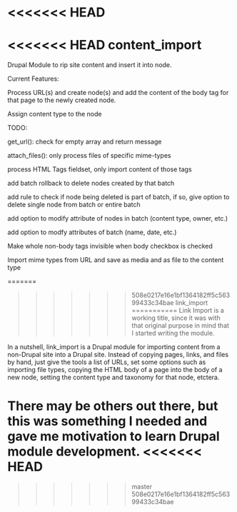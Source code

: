 <<<<<<< HEAD
=======
<<<<<<< HEAD
content_import
==============

Drupal Module to rip site content and insert it into node.

Current Features:

Process URL(s) and create node(s) and add the content of the body tag for that page to the newly created node.

Assign content type to the node



TODO:


get_url(): check for empty array and return message

attach_files(): only process files of specific mime-types

process HTML Tags fieldset, only import content of those tags

add batch rollback to delete nodes created by that batch

add rule to check if node being deleted is part of batch, if so, give option to delete single node from batch or entire batch

add option to modify attribute of nodes in batch (content type, owner, etc.)

add option to modfy attributes of batch (name, date, etc.)

Make whole non-body tags invisible when body checkbox is checked

Import mime types from URL and save as media and as file to the content type


=======
>>>>>>> 508e0217e16e1bf1364182ff5c56399433c34bae
link_import
===========
Link Import is a working title, since it was with that original purpose in mind that I started writing the module.

In a nutshell, link_import is a Drupal module for importing content from a non-Drupal site into a Drupal site. Instead of copying pages, links, and files by hand, just give the tools a list of URLs, set some options such as importing file types, copying the HTML body of a page into the body of a new node, setting the content type and taxonomy for that node,
etctera.

There may be others out there, but this was something I needed and gave me motivation to learn Drupal module development.
<<<<<<< HEAD
=======
>>>>>>> master
>>>>>>> 508e0217e16e1bf1364182ff5c56399433c34bae
